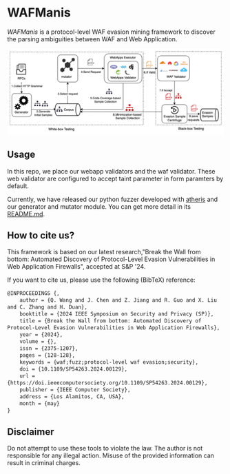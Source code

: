 # WAFManis

*WAFManis* is a protocol-level WAF evasion mining framework to discover the parsing ambiguities between WAF and Web Application.

![Overview](./img/waf-manis-5.png)

## Usage

In this repo, we place our webapp validators and the waf validator. These web validator are configured to accept taint parameter in form paramters by default.

Currently, we have released our python fuzzer developed with [atheris](https://github.com/google/atheris/) and our generator and mutator module. You can get more detail in its [README.md](./fuzzer/atheris_fuzzer/README.md).

## How to cite us?

This framework is based on our latest research,"Break the Wall from bottom: Automated Discovery of Protocol-Level Evasion Vulnerabilities in Web Application Firewalls", accepted at S&P '24.

If you want to cite us, please use the following (BibTeX) reference:

```
@INPROCEEDINGS {,
    author = {Q. Wang and J. Chen and Z. Jiang and R. Guo and X. Liu and C. Zhang and H. Duan},
    booktitle = {2024 IEEE Symposium on Security and Privacy (SP)},
    title = {Break the Wall from bottom: Automated Discovery of Protocol-Level Evasion Vulnerabilities in Web Application Firewalls},
    year = {2024},
    volume = {},
    issn = {2375-1207},
    pages = {128-128},
    keywords = {waf;fuzz;protocol-level waf evasion;security},
    doi = {10.1109/SP54263.2024.00129},
    url = {https://doi.ieeecomputersociety.org/10.1109/SP54263.2024.00129},
    publisher = {IEEE Computer Society},
    address = {Los Alamitos, CA, USA},
    month = {may}
}
```

## Disclaimer

Do not attempt to use these tools to violate the law. The author is not responsible for any illegal action. Misuse of the provided information can result in criminal charges.
